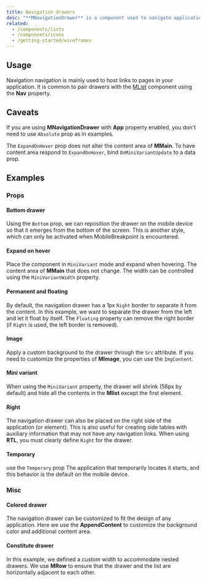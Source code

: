 ```yaml
---
title: Navigation drawers
desc: "**MNavigationDrawer** is a component used to navigate applications. It is usually wrapped and used in the **MCard** element."
related:
  - /components/lists
  - /components/icons
  - /getting-started/wireframes
---
```


## Usage

Navigation navigation is mainly used to host links to pages in your application. It is common to pair drawers with
the [MList](/components/lists) component using the **Nav** property.

<navigation-drawers-usage></navigation-drawers-usage>

## Caveats

<!--alert:error-->
If you are using **MNavigationDrawer** with **App** property enabled, you don't need to use `Absolute` prop as in examples.
<!--/alert:error-->

<!--alert:info-->
The `ExpandOnHover` prop does not alter the content area of **MMain**. To have content area respond to `ExpandOnHover`, bind `OnMiniVariantUpdate` to a data prop.
<!--/alert:info-->

## Examples

### Props

#### Bottom drawer

Using the `Bottom` prop, we can reposition the drawer on the mobile device so that it emerges from the bottom of the screen. This is another style, which can only be activated when MobileBreakpoint is encountered.

<masa-example file="Examples.navigation_drawers.Bottom"></masa-example>

#### Expand on hover

Place the component in `MiniVariant` mode and expand when hovering. The content area of **MMain** that does not change.
The width can be controlled using the `MiniVariantWidth` property.

<masa-example file="Examples.navigation_drawers.ExpandOnHover"></masa-example>

#### Permanent and floating

By default, the navigation drawer has a 1px `Right` border to separate it from the content. In this example, we want to
separate the drawer from the left and let it float by itself. The `Floating` property can remove the right border (if
`Right` is used, the left border is removed).

<masa-example file="Examples.navigation_drawers.Floating"></masa-example>

#### Image

Apply a custom background to the drawer through the `Src` attribute. If you need to customize the properties
of **MImage**, you can use the `ImgContent`.

<masa-example file="Examples.navigation_drawers.Image"></masa-example>

#### Mini variant

When using the `MiniVariant` property, the drawer will shrink (56px by default) and hide all the contents in the **Mlist**
except the first element.

<masa-example file="Examples.navigation_drawers.Mini"></masa-example>

#### Right

The navigation drawer can also be placed on the right side of the application (or element). This is also useful for
creating side tables with auxiliary information that may not have any navigation links. When using **RTL**, you must clearly
define `Right` for the drawer.

<masa-example file="Examples.navigation_drawers.Right"></masa-example>

#### Temporary

use the `Temporary` prop The application that temporarily locates it starts, and this behavior is the default on the mobile device.

<masa-example file="Examples.navigation_drawers.Temporary"></masa-example>

### Misc

#### Colored drawer

The navigation drawer can be customized to fit the design of any application. Here we use the **AppendContent** to customize
the background color and additional content area.

<masa-example file="Examples.navigation_drawers.Color"></masa-example>

#### Constitute drawer

In this example, we defined a custom width to accommodate nested drawers. We use **MRow** to ensure that the drawer and
the list are horizontally adjacent to each other.

<masa-example file="Examples.navigation_drawers.Constitute"></masa-example>